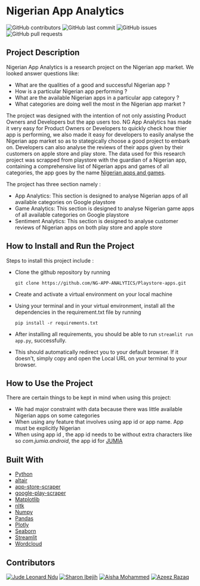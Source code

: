 # Nigerian App Analytics

![GitHub contributors](https://img.shields.io/github/contributors/Tinker-AI/NG-APPS-ANALYTICS?logo=c)  ![GitHub last commit](https://img.shields.io/github/last-commit/Tinker-AI/NG-APPS-ANALYTICS?color=cyan&logo=git)  ![GitHub issues](https://img.shields.io/github/issues/Tinker-AI/NG-APPS-ANALYTICS?style=plastic)  ![GitHub pull requests](https://img.shields.io/github/issues-pr/Tinker-AI/NG-APPS-ANALYTICS?color=goldenrod&logo=github)
     


## Project Description
Nigerian App Analytics is a research project on the Nigerian app market.
We looked answer questions like:
- What are the qualities of a good and successful Nigerian app ?
- How is a particular Nigerian app performing ?
- What are the available Nigerian apps in a particular app category ?
- What categories are doing well the most in the Nigerian app market ?

The project was designed with the intention of not only assisting Product Owners and Developers but the app users too.
NG App Analytics has made it very easy for Product Owners or Developers to quickly check how  thier app is performing, 
we also made it easy for developers to easily analyse the Nigerian app market so as to stategically choose a good project to embark on.
Developers can also analyse the reviews of their apps given by their customers on apple store and play store.
The data used for this research project was scrapped from playstore with the guardian of a Nigerian app, containing a comprehensive list of Nigerian apps and games of all categories, the app goes by the name [Nigerian apps and games](https://play.google.com/store/apps/details?id=com.vs.appmarket.nigeria&hl=en_US&gl=US).


The project has three section namely :
- App Analytics:
This section is designed to analyse Nigerian apps of all available categories on Google playstore
- Game Analytics:
This section is designed to analyse Nigerian game apps of all available categories on Google playstore
- Sentiment Analytics:
This section is designed to analyse customer reviews of Nigerian apps on both play store and apple store


## How to Install and Run the Project
Steps to install this project include :
- Clone the github repository by running
 
  `git clone https://github.com/NG-APP-ANALYTICS/Playstore-apps.git`
- Create and activate a virtual environment on your local machine
- Using your terminal and in your virtual environment, install all the dependencies in the requirement.txt file by running

  `pip install -r requirements.txt`
- After installing all requirements, you should be able to run `streamlit run app.py`, successfully.
- This should automatically redirect you to your default browser. If it doesn't, simply copy and open the Local URL on your terminal to your browser.

## How to Use the Project
There are certain things to be kept in mind when using this project:
- We had major constraint with data because there was little available Nigerian apps on some categories
- When using any feature that involves using app id or app name. App must be explicitly Nigerian
- When using app id , the app id needs to be without extra characters like so  _com.jumia.android_, the app id for [JUMIA](https://play.google.com/store/apps/details?id=com.jumia.android&hl=en&gl=US)


## Built With
- [Python](https://www.python.org/)
- [altair](https://altair-viz.github.io/)
- [app-store-scraper](https://pypi.org/project/app-store-scraper/)
- [google-play-scraper](https://pypi.org/project/google-play-scraper/)
- [Matplotlib](https://matplotlib.org/)
- [nltk](https://www.nltk.org/)
- [Numpy](https://numpy.org/)
- [Pandas](https://pandas.pydata.org/)
- [Plotly](https://plotly.com/)
- [Seaborn](https://seaborn.pydata.org/)
- [Streamlit](https://streamlit.io/)
- [Wordcloud](https://pypi.org/project/wordcloud/)

## Contributors
[![Jude Leonard Ndu](https://img.shields.io/badge/Author-@JudeLeonard-gray.svg?colorA=gray&colorB=dodgergreen&logo=github)](https://www.github.com/judeleonard/) 
 [![Sharon Ibejih](https://img.shields.io/badge/Author-@sharonibejih-white.svg?colorA=goldenrod&colorB=gray&logo=github)](https://github.com/sharonibejih)
 [![Aisha Mohammed](https://img.shields.io/badge/Contributor-@Aisharm-gray.svg?colorA=pink&colorB=gray&logo=github)](https://github.com/aisha-rm)
 [![Azeez Razaq](https://img.shields.io/badge/Contributor-@Gbolahan-gray.svg?colorA=cyan&colorB=gray&logo=github)](https://github.com/Gbolahan-Aziz)

